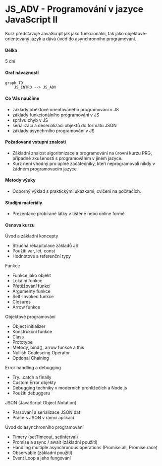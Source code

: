 # JS_ADV - Programování v jazyce JavaScript II

Kurz představuje JavaScript jak jako funkcionální, tak jako objektově-orientovaný jazyk a dává úvod do asynchronního programování.

#### Délka

5 dní

#### Graf návazností

```mermaid
graph TD
    JS_INTRO --> JS_ADV
```

#### Co Vás naučíme

- základy oběktově orientovaného programování v JS
- základy funkcionálního programování v JS
- správu chyb v JS
- serializaci a deserializaci objektů do formátu JSON
- základy asynchrního programování v JS

#### Požadované vstupní znalosti

- Základní znalost algoritmizace a programování na úrovni kurzu PRG, případně zkušenosti s programováním v jiném jazyce.
- Kurz není vhodný pro úplné začátečníky, kteří neprogramovali nikdy v žádném programovacím jazyce

#### Metody výuky

- Odborný výklad s praktickými ukázkami, cvičení na počítačích.

#### Studijní materiály

- Prezentace probírané látky v tištěné nebo online formě

#### Osnova kurzu

Úvod a základní koncepty
- Stručná rekapitulace základů JS
- Použití var, let, const
- Hodnotové a referenční typy

Funkce
- Funkce jako objekt
- Lokální funkce
- Přetěžování funkcí
- Argumenty funkce
- Self-Invoked funkce
- Closures
- Arrow funkce

Objektové programování
- Object initializer
- Konstrukční funkce
- Class
- Prototype
- Metody, bind(), arrow funkce a this
- Nullish Coalescing Operator
- Optional Chaining

Error handling a debugging
- Try...catch a finally
- Custom Error objekty
- Debugging techniky v moderních prohlížečích a Node.js
- Použití debuggeru

JSON (JavaScript Object Notation)
- Parsování a serializace JSON dat
- Práce s JSON v rámci aplikací

Úvod do asynchronního programování
- Timery (setTimeout, setInterval)
- Promise a async / await (základní použití)
- Handling multiple asynchronous operations (Promise.all, Promise.race)
- Observable (základní použití)
- Event Loop a jeho fungování
